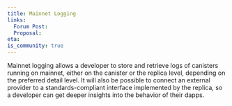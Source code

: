 ```yaml
---
title: Mainnet Logging
links:
  Forum Post:
  Proposal:
eta:
is_community: true
---
```


Mainnet logging allows a developer to store and retrieve logs of canisters running on mainnet, either on the canister or
the replica level, depending on the preferred detail level. It will also be possible to connect an external provider to
a standards-compliant interface implemented by the replica, so a developer can get deeper insights into the behavior of
their dapps.
